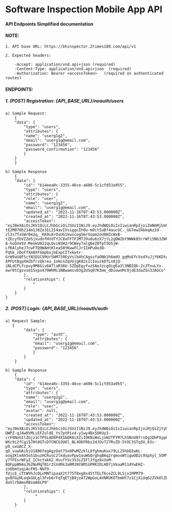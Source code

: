 # Software Inspection Mobile App API

#### API Endpoints Simplified documentation

#### NOTE:
    1. API base URL: https://bhinspector.2times180.com/api/v1

    2. Expected headers:

        -Accept: application/vnd.api+json (required)
        -Content-Type: application/vnd.api+json  (required)
        -Authorization: Bearer <accessToken>   (required on authenticated routes)

#### ENDPOINTS:
##### 1. (POST) Registration: {API_BASE_URL}/noauth/users
    a) Sample Request:
        {
        "data": {
            "type": "users",
            "attributes": {
            "name": "userg1g2",
            "email": "userg1g@email.com",
            "password": "123456",
            "password_confirmation": "123456"
            }
        }
        }

    b) Sample Response
        {
        "data": {
            "id": "b14eea0c-3355-46ce-a606-5c1cfd53a955",
            "type": "users",
            "attributes": {
            "role": "user",
            "name": "userg1g2",
            "email": "userg1g@email.com",
            "updated_at": "2022-11-16T07:43:53.000000Z",
            "created_at": "2022-11-16T07:43:53.000000Z",
            "accessToken": "eyJ0eXAiOiJKV1QiLCJhbGciOiJSUzI1NiJ9.eyJhdWQiOiIxIiwianRpIjoiZmNmMjUxMGJiZmE2NjQzYjJlMmU5NTMxZDliNjAyZjBmNjNiYTYxODllNzdiMDFjY2IxMWQ2MjU3NjEwYmJjNjBhMzRlZjRkZGJmYTgxMGUiLCJpYXQiOjE2Njg1ODQ2MzQuMDEyNzM2LCJuYmYiOjE2Njg1ODQ2MzQuMDEyNzM5LCJleHAiOjE3MDAxMjA2MzMuOTE3NzI4LCJzdWIiOiJiMTRlZWEwYy0zMzU1LTQ2Y2UtYTYwNi01YzFjZmQ1M2E5NTUiLCJzY29wZXMiOltdfQ.IF7QWJoAkGLKLs1joCHWAz8PT54bXyVdj-tE2M07Ob214m1J8Zo3IL2I4avIVsiggcIh0u-mOctSuBf4aucGC-_GG7ewZ4bkqAz2d-zl2s7TxSWr0m2q__KK9uXrOsUG1kwscogSmrVopm2oU8HZcWxB-tZEcyfbVZ2m5jxudofHYdTYJC8xFFTF2MTJ9v0u6zX7jtL2gDW2bY9WWk05rrWfi5Nb3ZWk6o3dnasxP5Gkkvgh-A-hoGVe5V-MeokU022qLQviN3H2r9CWey7alg6eZ8Tpt5D5jW-LfKAlyheJ7cwFTQ9WAHtKlea50YKwwFCJrIImPuOo3O-Pqhb_zDoFfXm8XFGmpbxjbExpCITxkwtr-GrW9aU8FSctN1EGC99UrSHM739EyVslb4hCAgszfaONb1h6mdU_gqMvEfcVxdYuJjY6KDtg9elUd83KPcBn2JmvpKmjN6aRjTiR40Tz2bZTMwh2ql8muwstjRgAu-XPFUtBypXHZbfrzQkreu_1oHcnZqVUjgK82s1lIoszkDTLn8jQ-iNLdCPLfcpuy9M6Giv6ATlaR3AU-SZDpEgyfuzSAeJzcgOigEa3l3NBIQk-2cJTnuLYx-ewr0tCgzvsm15xpx479WhMi1NBwamsvD3g2USq07K3me_dDiownMc9jdE3daZ5n3JAGCo"
            },
            "relationships": {
                *
            }
        }
    }

##### 2. (POST) Login: {API_BASE_URL}/noauth/auth
    a) Request Sample:
       {
            "data": {
                "type": "auth",
                "attributes": {
                "email": "userg1g@email.com",
                "password": "123456"
                }
            }
        }
        
    b) Sample Response
        {
        "data": {
            "id": "b14eea0c-3355-46ce-a606-5c1cfd53a955",
            "type": "users",
            "attributes": {
            "name": "userg1g2",
            "email": "userg1g@email.com",
            "role": "user",
            "avatar": null,
            "created_at": "2022-11-16T07:43:53.000000Z",
            "updated_at": "2022-11-16T07:43:53.000000Z",
            "accessToken": "eyJ0eXAiOiJKV1QiLCJhbGciOiJSUzI1NiJ9.eyJhdWQiOiIxIiwianRpIjoiMjQ1ZjYyMmNlMGFhMDA0ZTRkZWIxZWU5ZWEwYTRkYTkyMzJiNTc2YzFlNzcwNTNjNjE5MTY5YWIxYzM4YmUzYmRmZTExZjJlZWJmMjYwOGYiLCJpYXQiOjE2Njg1ODQ5MDIuMzI5MTgsIm5iZiI6MTY2ODU4NDkwMi4zMjkxODIsImV4cCI6MTcwMDEyMDkwMi4yNTI0NzksInN1YiI6ImIxNGVlYTBjLTMzNTUtNDZjZS1hNjA2LTVjMWNmZDUzYTk1NSIsInNjb3BlcyI6W119.A34rDCqK0V2K-QWPZ-qJ4wRVMLiEFZuldE_Ys7ptPix4-yIwy4BxSOKUy3-crF0NohIlZGjz1CTPSLAD8P4XSbDK0iXZiIOKNiWxLjoN2TFYM7LhSNnU8frsDg2DhPXypD1jLCpaXxRsJ9Rc_u9oGztU1oliCGWeZtag5kidUZ5UBwNv6HNZykMy-WXc9i2fCgi57Ht8GTcDfCNCUJU6l_BL4OKFRbz24JOv727RvZD-5tOC3STq3U_83c-p9_uxUACZ_X-qO_vuwUAibjU18B6fegAgzOot7Sx0PwMZzklL8fghmuKux79LL25hbQIw6L-ooq2KleAh5oS1buzHCRusC2lkdyavPpw1ouWGQrghqBAq2rqmoxWtigwUD2c9SpXyl_5SMYL4O7pXJ-y7TFEsrWFyZ_IChcYak62_HvuftVc353iZIFlJfgz8xVoM-8QFppBN4oJb2NuMqTB1rZsVdRk3aRMJNY8M1GPRKIDLHD7jVkaaM114YwEHZ-znObmYyqiAcFHS-NkF9-fUjcE_cTtWVhJcOLcMNTipaaX2t775T8xg8x45tTELT6ceZCL9LSjx1MPM79-gv8FGyHLoqkGULgl3Fvb6rFqTqETjB9jzAT2WpGoLAVNRUKOTbmHt7z1CjXiUq62ZVkOlZbHN-doSlrbAmsRBimA6LP0"
            },
            "relationships": {
                 *
            }
        }
